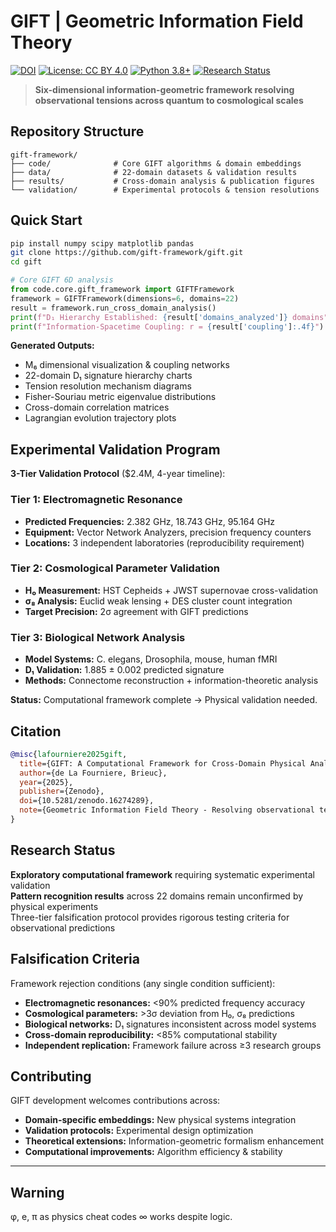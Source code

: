 # GIFT | Geometric Information Field Theory

[![DOI](https://zenodo.org/badge/DOI/10.5281/zenodo.16274289.svg)](https://doi.org/10.5281/zenodo.16274289)
[![License: CC BY 4.0](https://img.shields.io/badge/License-CC_BY_4.0-lightgrey.svg)](https://creativecommons.org/licenses/by/4.0/)
[![Python 3.8+](https://img.shields.io/badge/python-3.8+-blue.svg)](https://www.python.org/downloads/)
[![Research Status](https://img.shields.io/badge/status-experimental-orange.svg)](https://zenodo.org/record/16274289)

> **Six-dimensional information-geometric framework resolving observational tensions across quantum to cosmological scales**

## **Repository Structure**

```
gift-framework/
├── code/              # Core GIFT algorithms & domain embeddings
├── data/              # 22-domain datasets & validation results
├── results/           # Cross-domain analysis & publication figures
└── validation/        # Experimental protocols & tension resolutions
```

## **Quick Start**

```bash
pip install numpy scipy matplotlib pandas
git clone https://github.com/gift-framework/gift.git
cd gift
```

```python
# Core GIFT 6D analysis
from code.core.gift_framework import GIFTFramework
framework = GIFTFramework(dimensions=6, domains=22)
result = framework.run_cross_domain_analysis()
print(f"D₁ Hierarchy Established: {result['domains_analyzed']} domains")
print(f"Information-Spacetime Coupling: r = {result['coupling']:.4f}")
```
**Generated Outputs:**
- M₆ dimensional visualization & coupling networks
- 22-domain D₁ signature hierarchy charts
- Tension resolution mechanism diagrams  
- Fisher-Souriau metric eigenvalue distributions
- Cross-domain correlation matrices
- Lagrangian evolution trajectory plots

## **Experimental Validation Program**

**3-Tier Validation Protocol** ($2.4M, 4-year timeline):

### **Tier 1: Electromagnetic Resonance**
- **Predicted Frequencies:** 2.382 GHz, 18.743 GHz, 95.164 GHz
- **Equipment:** Vector Network Analyzers, precision frequency counters
- **Locations:** 3 independent laboratories (reproducibility requirement)

### **Tier 2: Cosmological Parameter Validation**
- **H₀ Measurement:** HST Cepheids + JWST supernovae cross-validation
- **σ₈ Analysis:** Euclid weak lensing + DES cluster count integration
- **Target Precision:** 2σ agreement with GIFT predictions

### **Tier 3: Biological Network Analysis**  
- **Model Systems:** C. elegans, Drosophila, mouse, human fMRI
- **D₁ Validation:** 1.885 ± 0.002 predicted signature
- **Methods:** Connectome reconstruction + information-theoretic analysis

**Status:** Computational framework complete → Physical validation needed.

## **Citation**

```bibtex
@misc{lafourniere2025gift,
  title={GIFT: A Computational Framework for Cross-Domain Physical Analysis}, 
  author={de La Fourniere, Brieuc},
  year={2025},
  publisher={Zenodo},
  doi={10.5281/zenodo.16274289},
  note={Geometric Information Field Theory - Resolving observational tensions through six-dimensional information-geometric optimization}
}
```

## **Research Status**

**Exploratory computational framework** requiring systematic experimental validation  
**Pattern recognition results** across 22 domains remain unconfirmed by physical experiments  
Three-tier falsification protocol provides rigorous testing criteria for observational predictions

## **Falsification Criteria**

Framework rejection conditions (any single condition sufficient):
- **Electromagnetic resonances:** <90% predicted frequency accuracy
- **Cosmological parameters:** >3σ deviation from H₀, σ₈ predictions  
- **Biological networks:** D₁ signatures inconsistent across model systems
- **Cross-domain reproducibility:** <85% computational stability
- **Independent replication:** Framework failure across ≥3 research groups

## **Contributing**

GIFT development welcomes contributions across:
- **Domain-specific embeddings:** New physical systems integration
- **Validation protocols:** Experimental design optimization  
- **Theoretical extensions:** Information-geometric formalism enhancement
- **Computational improvements:** Algorithm efficiency & stability

---

## Warning

φ, e, π as physics cheat codes ∞ works despite logic.
